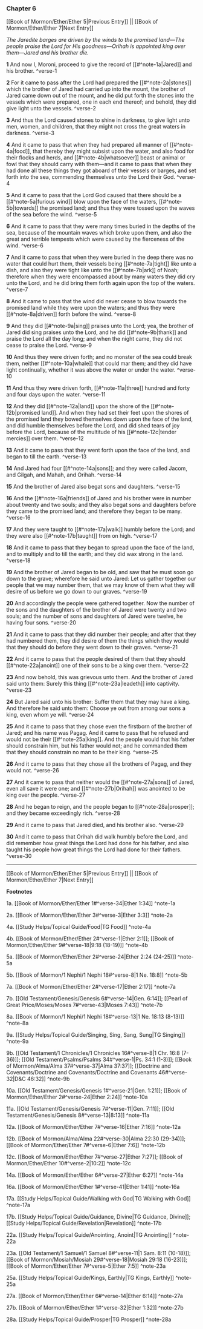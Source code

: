 ### Chapter 6

[[Book of Mormon/Ether/Ether 5|Previous Entry]]  ||  [[Book of Mormon/Ether/Ether 7|Next Entry]]

*The Jaredite barges are driven by the winds to the promised land—The people praise the Lord for His goodness—Orihah is appointed king over them—Jared and his brother die.*

**1**  And now I, Moroni, proceed to give the record of [[#^note-1a|Jared]] and his brother. ^verse-1

**2**  For it came to pass after the Lord had prepared the [[#^note-2a|stones]] which the brother of Jared had carried up into the mount, the brother of Jared came down out of the mount, and he did put forth the stones into the vessels which were prepared, one in each end thereof; and behold, they did give light unto the vessels. ^verse-2

**3**  And thus the Lord caused stones to shine in darkness, to give light unto men, women, and children, that they might not cross the great waters in darkness. ^verse-3

**4**  And it came to pass that when they had prepared all manner of [[#^note-4a|food]], that thereby they might subsist upon the water, and also food for their flocks and herds, and [[#^note-4b|whatsoever]] beast or animal or fowl that they should carry with them—and it came to pass that when they had done all these things they got aboard of their vessels or barges, and set forth into the sea, commending themselves unto the Lord their God. ^verse-4

**5**  And it came to pass that the Lord God caused that there should be a [[#^note-5a|furious wind]] blow upon the face of the waters, [[#^note-5b|towards]] the promised land; and thus they were tossed upon the waves of the sea before the wind. ^verse-5

**6**  And it came to pass that they were many times buried in the depths of the sea, because of the mountain waves which broke upon them, and also the great and terrible tempests which were caused by the fierceness of the wind. ^verse-6

**7**  And it came to pass that when they were buried in the deep there was no water that could hurt them, their vessels being [[#^note-7a|tight]] like unto a dish, and also they were tight like unto the [[#^note-7b|ark]] of Noah; therefore when they were encompassed about by many waters they did cry unto the Lord, and he did bring them forth again upon the top of the waters. ^verse-7

**8**  And it came to pass that the wind did never cease to blow towards the promised land while they were upon the waters; and thus they were [[#^note-8a|driven]] forth before the wind. ^verse-8

**9**  And they did [[#^note-9a|sing]] praises unto the Lord; yea, the brother of Jared did sing praises unto the Lord, and he did [[#^note-9b|thank]] and praise the Lord all the day long; and when the night came, they did not cease to praise the Lord. ^verse-9

**10**  And thus they were driven forth; and no monster of the sea could break them, neither [[#^note-10a|whale]] that could mar them; and they did have light continually, whether it was above the water or under the water. ^verse-10

**11**  And thus they were driven forth, [[#^note-11a|three]] hundred and forty and four days upon the water. ^verse-11

**12**  And they did [[#^note-12a|land]] upon the shore of the [[#^note-12b|promised land]]. And when they had set their feet upon the shores of the promised land they bowed themselves down upon the face of the land, and did humble themselves before the Lord, and did shed tears of joy before the Lord, because of the multitude of his [[#^note-12c|tender mercies]] over them. ^verse-12

**13**  And it came to pass that they went forth upon the face of the land, and began to till the earth. ^verse-13

**14**  And Jared had four [[#^note-14a|sons]]; and they were called Jacom, and Gilgah, and Mahah, and Orihah. ^verse-14

**15**  And the brother of Jared also begat sons and daughters. ^verse-15

**16**  And the [[#^note-16a|friends]] of Jared and his brother were in number about twenty and two souls; and they also begat sons and daughters before they came to the promised land; and therefore they began to be many. ^verse-16

**17**  And they were taught to [[#^note-17a|walk]] humbly before the Lord; and they were also [[#^note-17b|taught]] from on high. ^verse-17

**18**  And it came to pass that they began to spread upon the face of the land, and to multiply and to till the earth; and they did wax strong in the land. ^verse-18

**19**  And the brother of Jared began to be old, and saw that he must soon go down to the grave; wherefore he said unto Jared: Let us gather together our people that we may number them, that we may know of them what they will desire of us before we go down to our graves. ^verse-19

**20**  And accordingly the people were gathered together. Now the number of the sons and the daughters of the brother of Jared were twenty and two souls; and the number of sons and daughters of Jared were twelve, he having four sons. ^verse-20

**21**  And it came to pass that they did number their people; and after that they had numbered them, they did desire of them the things which they would that they should do before they went down to their graves. ^verse-21

**22**  And it came to pass that the people desired of them that they should [[#^note-22a|anoint]] one of their sons to be a king over them. ^verse-22

**23**  And now behold, this was grievous unto them. And the brother of Jared said unto them: Surely this thing [[#^note-23a|leadeth]] into captivity. ^verse-23

**24**  But Jared said unto his brother: Suffer them that they may have a king. And therefore he said unto them: Choose ye out from among our sons a king, even whom ye will. ^verse-24

**25**  And it came to pass that they chose even the firstborn of the brother of Jared; and his name was Pagag. And it came to pass that he refused and would not be their [[#^note-25a|king]]. And the people would that his father should constrain him, but his father would not; and he commanded them that they should constrain no man to be their king. ^verse-25

**26**  And it came to pass that they chose all the brothers of Pagag, and they would not. ^verse-26

**27**  And it came to pass that neither would the [[#^note-27a|sons]] of Jared, even all save it were one; and [[#^note-27b|Orihah]] was anointed to be king over the people. ^verse-27

**28**  And he began to reign, and the people began to [[#^note-28a|prosper]]; and they became exceedingly rich. ^verse-28

**29**  And it came to pass that Jared died, and his brother also. ^verse-29

**30**  And it came to pass that Orihah did walk humbly before the Lord, and did remember how great things the Lord had done for his father, and also taught his people how great things the Lord had done for their fathers. ^verse-30


---
[[Book of Mormon/Ether/Ether 5|Previous Entry]]  ||  [[Book of Mormon/Ether/Ether 7|Next Entry]]


**Footnotes**


1a. [[Book of Mormon/Ether/Ether 1#^verse-34|Ether 1:34]] ^note-1a

2a. [[Book of Mormon/Ether/Ether 3#^verse-3|Ether 3:3]] ^note-2a

4a. [[Study Helps/Topical Guide/Food|TG Food]] ^note-4a

4b. [[Book of Mormon/Ether/Ether 2#^verse-1|Ether 2:1]]; [[Book of Mormon/Ether/Ether 9#^verse-18|9:18 (18-19)]] ^note-4b

5a. [[Book of Mormon/Ether/Ether 2#^verse-24|Ether 2:24 (24-25)]] ^note-5a

5b. [[Book of Mormon/1 Nephi/1 Nephi 18#^verse-8|1 Ne. 18:8]] ^note-5b

7a. [[Book of Mormon/Ether/Ether 2#^verse-17|Ether 2:17]] ^note-7a

7b. [[Old Testament/Genesis/Genesis 6#^verse-14|Gen. 6:14]]; [[Pearl of Great Price/Moses/Moses 7#^verse-43|Moses 7:43]] ^note-7b

8a. [[Book of Mormon/1 Nephi/1 Nephi 18#^verse-13|1 Ne. 18:13 (8-13)]] ^note-8a

9a. [[Study Helps/Topical Guide/Singing, Sing, Sang, Sung|TG Singing]] ^note-9a

9b. [[Old Testament/1 Chronicles/1 Chronicles 16#^verse-8|1 Chr. 16:8 (7-36)]]; [[Old Testament/Psalms/Psalms 34#^verse-1|Ps. 34:1 (1-3)]]; [[Book of Mormon/Alma/Alma 37#^verse-37|Alma 37:37]]; [[Doctrine and Covenants/Doctrine and Covenants/Doctrine and Covenants 46#^verse-32|D&C 46:32]] ^note-9b

10a. [[Old Testament/Genesis/Genesis 1#^verse-21|Gen. 1:21]]; [[Book of Mormon/Ether/Ether 2#^verse-24|Ether 2:24]] ^note-10a

11a. [[Old Testament/Genesis/Genesis 7#^verse-11|Gen. 7:11]]; [[Old Testament/Genesis/Genesis 8#^verse-13|8:13]] ^note-11a

12a. [[Book of Mormon/Ether/Ether 7#^verse-16|Ether 7:16]] ^note-12a

12b. [[Book of Mormon/Alma/Alma 22#^verse-30|Alma 22:30 (29-34)]]; [[Book of Mormon/Ether/Ether 7#^verse-6|Ether 7:6]] ^note-12b

12c. [[Book of Mormon/Ether/Ether 7#^verse-27|Ether 7:27]]; [[Book of Mormon/Ether/Ether 10#^verse-2|10:2]] ^note-12c

14a. [[Book of Mormon/Ether/Ether 6#^verse-27|Ether 6:27]] ^note-14a

16a. [[Book of Mormon/Ether/Ether 1#^verse-41|Ether 1:41]] ^note-16a

17a. [[Study Helps/Topical Guide/Walking with God|TG Walking with God]] ^note-17a

17b. [[Study Helps/Topical Guide/Guidance, Divine|TG Guidance, Divine]]; [[Study Helps/Topical Guide/Revelation|Revelation]] ^note-17b

22a. [[Study Helps/Topical Guide/Anointing, Anoint|TG Anointing]] ^note-22a

23a. [[Old Testament/1 Samuel/1 Samuel 8#^verse-11|1 Sam. 8:11 (10-18)]]; [[Book of Mormon/Mosiah/Mosiah 29#^verse-18|Mosiah 29:18 (16-23)]]; [[Book of Mormon/Ether/Ether 7#^verse-5|Ether 7:5]] ^note-23a

25a. [[Study Helps/Topical Guide/Kings, Earthly|TG Kings, Earthly]] ^note-25a

27a. [[Book of Mormon/Ether/Ether 6#^verse-14|Ether 6:14]] ^note-27a

27b. [[Book of Mormon/Ether/Ether 1#^verse-32|Ether 1:32]] ^note-27b

28a. [[Study Helps/Topical Guide/Prosper|TG Prosper]] ^note-28a